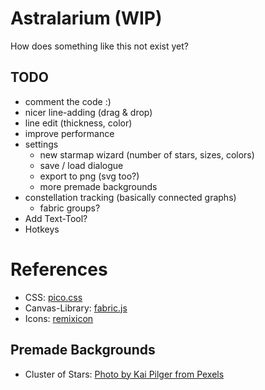 # Astralarium (WIP)
How does something like this not exist yet?

## TODO
* comment the code :)
* nicer line-adding (drag & drop)
* line edit (thickness, color)
* improve performance
* settings
    - new starmap wizard (number of stars, sizes, colors)
    - save / load dialogue
    - export to png (svg too?)
    - more premade backgrounds
* constellation tracking (basically connected graphs)
    - fabric groups?
* Add Text-Tool?
* Hotkeys

# References
* CSS: [pico.css](https://picocss.com/)
* Canvas-Library: [fabric.js](http://fabricjs.com)
* Icons: [remixicon](https://remixicon.com/)

## Premade Backgrounds
* Cluster of Stars: [Photo by Kai Pilger from Pexels](https://www.pexels.com/photo/cluster-of-stars-1341279/)
